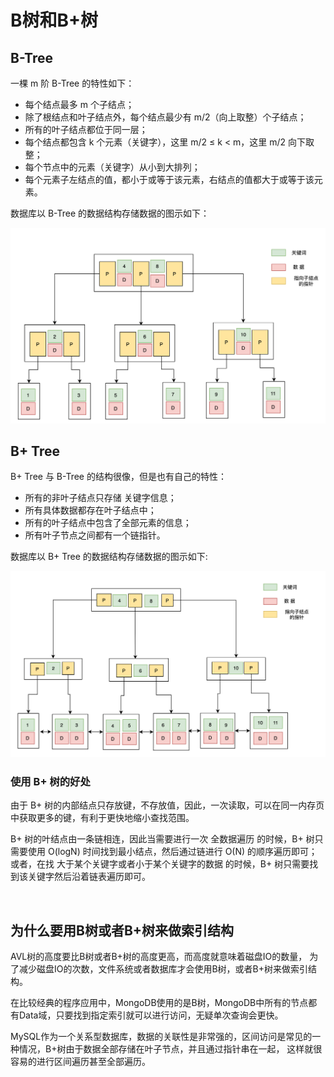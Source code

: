 # B树和B+树

## B-Tree
一棵 m 阶 B-Tree 的特性如下：
- 每个结点最多 m 个子结点；
- 除了根结点和叶子结点外，每个结点最少有 m/2（向上取整）个子结点；
- 所有的叶子结点都位于同一层；
- 每个结点都包含 k 个元素（关键字），这里 m/2 ≤ k < m，这里 m/2 向下取整；
- 每个节点中的元素（关键字）从小到大排列；
- 每个元素子左结点的值，都小于或等于该元素，右结点的值都大于或等于该元素。

数据库以 B-Tree 的数据结构存储数据的图示如下：

<img src="./pics/B-Tree.png" />

<br>

## B+ Tree
B+ Tree 与 B-Tree 的结构很像，但是也有自己的特性：
- 所有的非叶子结点只存储 关键字信息；
- 所有具体数据都存在叶子结点中；
- 所有的叶子结点中包含了全部元素的信息；
- 所有叶子节点之间都有一个链指针。

数据库以 B+ Tree 的数据结构存储数据的图示如下:

<img src="./pics/B+Tree.png" />

### 使用 B+ 树的好处
由于 B+ 树的内部结点只存放键，不存放值，因此，一次读取，可以在同一内存页中获取更多的键，有利于更快地缩小查找范围。

B+ 树的叶结点由一条链相连，因此当需要进行一次 全数据遍历 的时候，B+ 树只需要使用 O(logN) 时间找到最小结点，然后通过链进行 O(N) 的顺序遍历即可；
或者，在找 大于某个关键字或者小于某个关键字的数据 的时候，B+ 树只需要找到该关键字然后沿着链表遍历即可。

<br>

## 为什么要用B树或者B+树来做索引结构
AVL树的高度要比B树或者B+树的高度更高，而高度就意味着磁盘IO的数量，
为了减少磁盘IO的次数，文件系统或者数据库才会使用B树，或者B+树来做索引结构。

在比较经典的程序应用中，MongoDB使用的是B树，MongoDB中所有的节点都有Data域，只要找到指定索引就可以进行访问，无疑单次查询会更快。

MySQL作为一个关系型数据库，数据的关联性是非常强的，区间访问是常见的一种情况，B+树由于数据全部存储在叶子节点，并且通过指针串在一起，
这样就很容易的进行区间遍历甚至全部遍历。